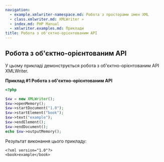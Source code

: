```yaml
---
navigation:
  - example.xmlwriter-namespace.md: Робота з просторами імен XML
  - class.xmlwriter.md: XMLWriter »
  - index.md: PHP Manual
  - xmlwriter.examples.md: Приклади
title: Робота з об'єктно-орієнтованим API
---
```

## Робота з об'єктно-орієнтованим API

У цьому прикладі демонструється робота з об'єктно-орієнтованим API XMLWriter.

**Приклад #1 Робота з об'єктно-орієнтованим API**

```php
<?php

$xw = new XMLWriter();
$xw->openMemory();
$xw->startDocument("1.0");
$xw->startElement("book");
$xw->text("example");
$xw->endElement();
$xw->endDocument();
echo $xw->outputMemory();
```

Результат виконання цього прикладу:

```
<?xml version="1.0"?>
<book>example</book>
```
